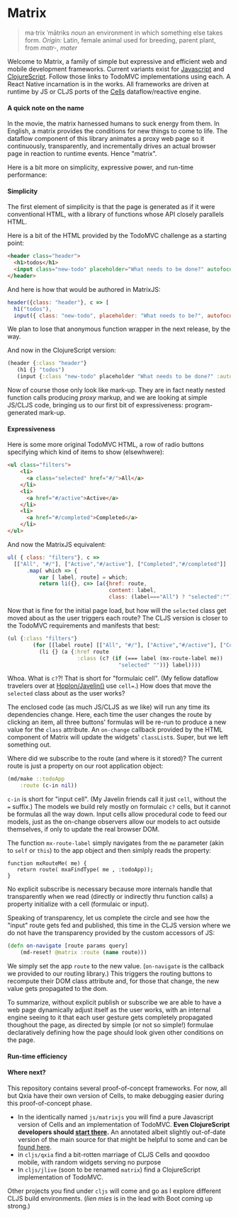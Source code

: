 # Matrix
> ma·trix ˈmātriks *noun* an environment in which something else takes form. *Origin:* Latin, female animal used for breeding, parent plant, from *matr-*, *mater*

Welcome to Matrix, a family of simple but expressive and efficient web and mobile development frameworks. Current variants exist for [Javascript](https://github.com/kennytilton/MatrixJS/tree/master/js/matrixjs) and [ClojureScript](https://github.com/kennytilton/MatrixJS/tree/master/cljs/matrix). Follow those links to TodoMVC implementations using each. A React Native incarnation is in the works. All frameworks are driven at runtime by JS or CLJS ports of the [Cells](https://github.com/kennytilton/cells) dataflow/reactive engine.
#### A quick note on the name
In the movie, the matrix harnessed humans to suck energy from them. In English, a matrix provides the conditions for new things to come to life. The dataflow component of this library animates a proxy web page so it continuously, transparently, and incrementally drives an actual browser page in reaction to runtime events. Hence "matrix".

Here is a bit more on simplicity, expressive power, and run-time performance:

#### Simplicity
The first element of simplicity is that the page is generated as if it were conventional HTML, with a library of functions whose API closely parallels HTML.

Here is a bit of the HTML provided by the TodoMVC challenge as a starting point:
````html
<header class="header">
  <h1>todos</h1>
  <input class="new-todo" placeholder="What needs to be done?" autofocus>
</header>
````
And here is how that would be authored in MatrixJS:
````javascript
header({class: "header"}, c => [
  h1("todos"),
  input({ class: "new-todo", placeholder: "What needs to be?", autofocus: true})])
````
We plan to lose that anonymous function wrapper in the next release, by the way.

And now in the ClojureScript version:
````clojure
(header {:class "header"}
   (h1 {} "todos")
   (input {:class "new-todo" placeholder "What needs to be done?" :autofocus true})))
````
Now of course those only look like mark-up. They are in fact neatly nested function calls producing *proxy* markup, and we are looking at simple JS/CLJS code, bringing us to our first bit of expressiveness: program-generated mark-up.

#### Expressiveness
Here is some more original TodoMVC HTML, a row of radio buttons specifying which kind of items to show (elsewhwere):
````html
<ul class="filters">
    <li>
      <a class="selected" href="#/">All</a>
    </li>
    <li>
      <a href="#/active">Active</a>
    </li>
    <li>
      <a href="#/completed">Completed</a>
    </li>
</ul>
````
And now the MatrixJS equivalent:
````javascript
ul( { class: "filters"}, c =>
  [["All", "#/"], ["Active","#/active"], ["Completed","#/completed"]]
      .map( which => {
          var [ label, route] = which;
          return li({}, c=> [a({href: route,
                                content: label,
                                class: (label==="All") ? "selected":"")})])}))
````
Now that is fine for the initial page load, but how will the `selected` class get moved about as the user triggers each route? The CLJS version is closer to the TodoMVC requirements and manifests that best:
````clojure
(ul {:class "filters"}
        (for [[label route] [["All", "#/"], ["Active","#/active"], ["Completed","#/completed"]]]
          (li {} (a {:href route
                      :class (c? (if (=== label (mx-route-label me))
                                   "selected" ""))} label))))
````
Whoa. What is `c?`?! That is short for "formulaic cell". (My fellow dataflow travelers over at [Hoplon/Javelin()](https://github.com/hoplon/javelin) use `cell=`.) How does that move the `selected` class about as the user works?

The enclosed code (as much JS/CLJS as we like) will run any time its dependencies change. Here, each time the user changes the route by clicking an item, all three buttons' formulas will be re-run to produce a new value for the `class` attribute. An `on-change` callback provided by the HTML component of Matrix will update the widgets' `classList`s. Super, but we left something out.

Where did we subscribe to the route (and where is it stored)? The current route is just a property on our root application object:
````clojure
(md/make ::todoApp
    :route (c-in nil))
````                   
`c-in` is short for "input cell". (My Javelin friends call it just `cell`, without the `=` suffix.) The models we build rely mostly on formulaic `c?` cells, but it cannot be formulas all the way down. Input cells allow procedural code to feed our models, just as the on-change observers allow our models to act outside themselves, if only to update the real browser DOM.

The function `mx-route-label` simply navigates from the `me` parameter (akin to `self` or `this`) to the app object and then simlply reads the property:
````clojurescript
function mxRouteMe( me) {
   return route( mxaFindType( me , :todoApp));
}
````
No explicit subscribe is necessary because more internals handle that transparently when we read (directly or indirectly thru function calls) a property initialize with a cell (formulaic or input).

Speaking of transparency, let us complete the circle and see how the "input" route gets fed and published, this time in the CLJS version where we do not have the transparency provided by the custom accessors of JS:
````clojure
(defn on-navigate [route params query]
    (md-reset! @matrix :route (name route)))
````
We simply set the app `route` to the new value. (`on-navigate` is the callback we provided to our routing library.) This triggers the routing buttons to recompute their DOM class attribute and, for those that change, the new value gets propagated to the dom.

To summarize, without explicit publish or subscribe we are able to have a web page dynamically adjust itself as the user works, with an internal engine seeing to it that each user gesture gets completely propagated thoughout the page, as directed by simple (or not so simple!) formulae declaratively defining how the page should look given other conditions on the page.

#### Run-time efficiency


#### Where next?
 This repository contains several proof-of-concept frameworks. For now, all but Qxia have their own version of Cells, to make debugging easier during this proof-of-concept phase.
 * In the identically named `js/matrixjs` you will find a pure Javascript version of Cells and an implementation of TodoMVC. **Even ClojureScript developers should [start there](https://github.com/kennytilton/MatrixJS/tree/master/js/matrixjs).** An annotated albeit slightly out-of-date version of the main source for that might be helpful to some and can be [found here](https://github.com/kennytilton/MatrixJS/blob/master/js/matrixjs/js/app-annotated.js).
 * in `cljs/qxia` find a bit-rotten marriage of CLJS Cells and qooxdoo mobile, with random widgets serving no purpose
 * In `cljs/jlive` (soon to be renamed `matrix`) find a ClojureScript implementation of TodoMVC.
 
Other projects you find under `cljs` will come and go as I explore different CLJS build environments. (*lien mies* is in the lead with Boot coming up strong.)
